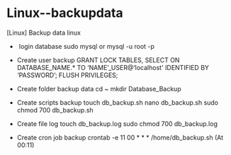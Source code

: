 # Linux--backupdata

[Linux] Backup data linux

-  login database
		sudo mysql or  mysql -u root -p
    
- Create user backup
		GRANT LOCK TABLES, SELECT ON DATABASE_NAME.* TO ‘NAME’_USER@‘localhost' IDENTIFIED BY ‘PASSWORD’;
		FLUSH PRIVILEGES;

- Create folder backup data
		cd ~
		mkdir Database_Backup 
    
- Create scripts backup
		touch db_backup.sh
		nano db_backup.sh
		sudo chmod 700 db_backup.sh
    
- Create file log 
		touch db_backup.log
		sudo chmod 700 db_backup.log
    
- Create cron job backup
		crontab -e
		11 00 * * * /home/db_backup.sh  (At 00:11)
